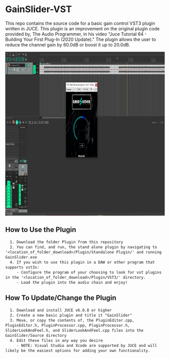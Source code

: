 # GainSlider-VST
This repo contains the source code for a basic gain control VST3 plugin written in JUCE. This plugin is an improvement on the original plugin code provided by, The Audio Programmer, in his video "Juce Tutorial 64 - Building Your First Plug-In (2020 Update)." The plugin allows the user to reduce the channel gain by 60.0dB or boost it up to 20.0dB.

<img src="https://github.com/JKeef062/Gain-Control-VST/blob/main/Imgs/PluginInReaper.PNG" width="800" height="519">

## How to Use the Plugin
      1. Download the folder Plugin from this repository
      2. You can find, and run, the stand alone plugin by navigating to '<location_of_folder_download>/Plugin/Standalone Plugin/' and running GainSlider.exe
      4. If you wish to use this plugin in a DAW or other program that supports vst3s:
         - Configure the program of your choosing to look for vst plugins in the '<location_of_folder_download>/Plugin/VST3/' directory.
         - Load the plugin into the audio chain and enjoy!


## How To Update/Change the Plugin
      1. Download and install JUCE v6.0.8 or higher
      2. Create a new basic plugin and title it "GainSlider"
      3. Move, or copy the contents of, the PluginEditor.cpp, PluginEditor.h, PluginProcessor.cpp, PluginProcessor.h, SliderLookAndFeel.h, and SliderLookAndFeel.cpp files into the GainSlider/Source directory
      4. Edit these files in any way you desire 
         - NOTE: Visual Studio and Xcode are supported by JUCE and will likely be the easiest options for adding your own functionality.
